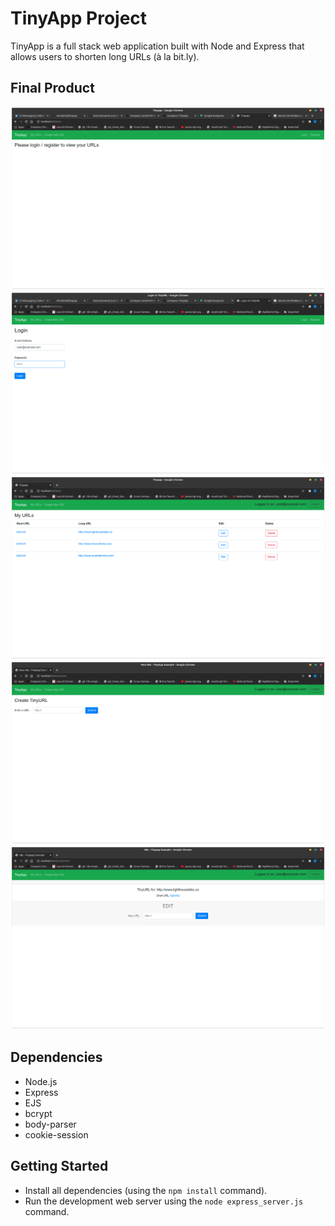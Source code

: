 # TinyApp Project

TinyApp is a full stack web application built with Node and Express that allows users to shorten long URLs (à la bit.ly).

## Final Product

!["Default page load without login"](https://github.com/rahulshial/tinyapp/blob/master/docs/urls-page-blank.png)
!["Login screen"](https://github.com/rahulshial/tinyapp/blob/master/docs/login-page.png)
!["List of URLs for registered / logged in user"](https://github.com/rahulshial/tinyapp/blob/master/docs/urls-list-page.png)
!["Create new URL screen"](https://github.com/rahulshial/tinyapp/blob/master/docs/urls-create-new-page.png)
!["view / Edit URL screen"](https://github.com/rahulshial/tinyapp/blob/master/docs/urls-show-edit-page.png)

## Dependencies

- Node.js
- Express
- EJS
- bcrypt
- body-parser
- cookie-session

## Getting Started

- Install all dependencies (using the `npm install` command).
- Run the development web server using the `node express_server.js` command.